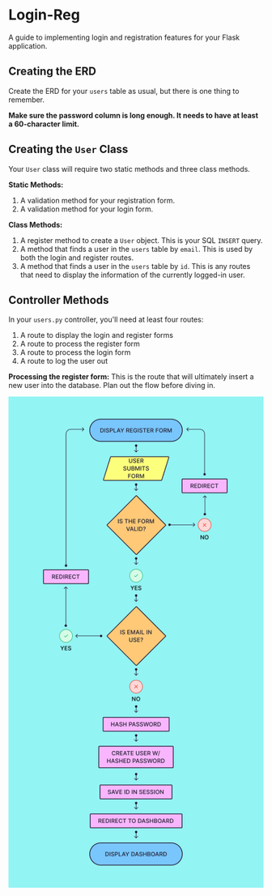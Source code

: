 # Login-Reg
A guide to implementing login and registration features for your Flask application.

## Creating the ERD
Create the ERD for your `users` table as usual, but there is one thing to remember.

**Make sure the password column is long enough. It needs to have at least a 60-character limit.**

## Creating the `User` Class
Your `User` class will require two static methods and three class methods.

**Static Methods:**
1. A validation method for your registration form.
2. A validation method for your login form.

**Class Methods:**
1. A register method to create a `User` object. This is your SQL `INSERT` query.
2. A method that finds a user in the `users` table by `email`. This is used by both the login and register routes.
3. A method that finds a user in the `users` table by `id`. This is any routes that need to display the information of the currently logged-in user.

## Controller Methods
In your `users.py` controller, you'll need at least four routes:
1. A route to display the login and register forms
2. A route to process the register form
3. A route to process the login form
4. A route to log the user out

**Processing the register form:**
This is the route that will ultimately insert a new user into the database. Plan out the flow before diving in.

![register-flow](./assets/register-flow.png)